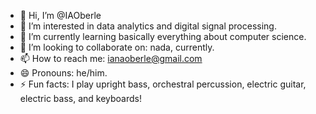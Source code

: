 - 👋 Hi, I’m @IAOberle
- 👀 I’m interested in data analytics and digital signal processing.
- 🌱 I’m currently learning basically everything about computer science.
- 💞️ I’m looking to collaborate on: nada, currently.
- 📫 How to reach me: ianaoberle@gmail.com
- 😄 Pronouns: he/him.
- ⚡ Fun facts: I play upright bass, orchestral percussion, electric guitar, electric bass, and keyboards!

<!---
IAOberle/IAOberle is a ✨ special ✨ repository because its `README.md` (this file) appears on your GitHub profile.
You can click the Preview link to take a look at your changes.
--->
